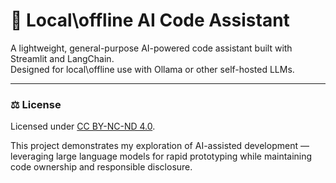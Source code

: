 # 🧠 Local\offline AI Code Assistant

A lightweight, general-purpose AI-powered code assistant built with Streamlit and LangChain.  
Designed for local\offline use with Ollama or other self-hosted LLMs.

---
### ⚖️ License
Licensed under [CC BY-NC-ND 4.0](LICENSE.txt).

This project demonstrates my exploration of AI-assisted development — leveraging large language models for rapid prototyping while maintaining code ownership and responsible disclosure.
